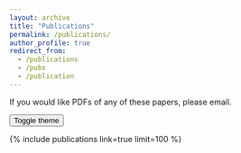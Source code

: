 ```yaml
---
layout: archive
title: "Publications"
permalink: /publications/
author_profile: true
redirect_from:
  - /publications
  - /pubs
  - /publication
---
```


If you would like PDFs of any of these papers, please email.

<div class="theme-toggle"><button id="theme-toggle-btn" aria-label="Toggle theme">Toggle theme</button></div>

{% include publications link=true limit=100 %}

<!-- 
{% include base_path %}

{% for post in site.publications reversed %}
  {% include archive-single.html %}
{% endfor %}

Under construction.. -->
